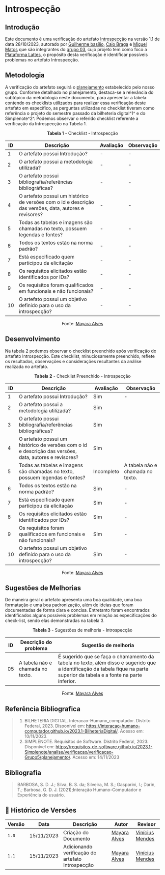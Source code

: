 # Introspecção
 
## Introdução

Este documento é uma verificação do artefato [Introspecção](https://interacao-humano-computador.github.io/2023.2-PlataformaLattes/analise-de-requisitos/introspeccao/) na versão 1.1 de data 28/10/2023, autorado por [Guilherme basílio](https://github.com/GuilhermeBES), [Caio Braga](https://github.com/caioalvesbraga) e [Miguel Matos](https://github.com/migueldefrias) que são integrantes do [grupo 03](https://interacao-humano-computador.github.io/2023.2-PlataformaLattes/), cujo projeto tem como foco a [Plataforma Lattes](https://www.lattes.cnpq.br/), o propósito desta verificação é identificar possíveis problemas no artefato Introspecção.


## Metodologia 

A verificação do artefato seguirá o [planejamento](https://interacao-humano-computador.github.io/2023.2-Ventoy/verificacao/planejamendoDaVerificacao/) estabelecido pelo nosso grupo. Conforme detalhado no planejamento, destaca-se a relevância do subtópico da metodologia neste documento, para apresentar a tabela contendo os checklists utilizados para realizar essa verificação deste artefato em específico, as perguntas utilizadas no checklist tiveram como referência o projeto do semestre passado da bilheteria digital^1^ e do Simplenote^2^. Podemos observar o referido checklist referente a verificação da Introspecção na Tabela 1. 

<center>

**Tabela 1** - Checklist - Introspecção

| ID | Descrição                                                                                                                      | Avaliação  | Observação                                                             |
|----|--------------------------------------------------------------------------------------------------------------------------------|------------|------------------------------------------------------------------------|
| 1  | O artefato possui Introdução?                                                                                                  |  -   | - |
| 2  | O artefato possui a metodologia utilizada?                                                                    		      |   -   |   - |
| 3  | O artefato possui bibliografia/referências bibliográficas?                                                                     |   - |  - |
| 4  | O artefato possui um histórico de versões com o id e descrição das versões, data, autores e revisores?                         |   -  |   -  |
| 5  | Todas as tabelas e imagens são chamadas no texto, possuem legendas e fontes?                                                   |  -    |    -   |
| 6  | Todos os textos estão na norma padrão?                                       						      |    -  |     -    |
| 7  | Está especificado quem participou da elicitação                                                                           | -          | -  								    |
| 8 | Os requisitos elicitados estão identificados por IDs?	                                                                      | -          | -                                                                      |
| 9 | Os requisitos foram qualificados em funcionais e não funcionais?	                                                              | -          | -                                                                      |
| 10  |  O artefato possui um objetivo definido para o uso da introspecção?                                                           | -          | -  								    |


Fonte: [Mayara Alves](https://github.com/Mayara-tech) 

</center>

## Desenvolvimento 

Na tabela 2 podemos observar o checklist preenchido após verificação do artefato Introspecção. Este checklist, minuciosamente preenchido, reflete os resultados, observações e considerações resultantes da análise realizada no artefato.

<center>

**Tabela 2** - Checklist Preenchido - Introspecção

| ID | Descrição                                                                                                                      | Avaliação  | Observação                                                             |
|----|--------------------------------------------------------------------------------------------------------------------------------|------------|------------------------------------------------------------------------|
| 1  | O artefato possui Introdução?                                                                                                  | Sim   | - |
| 2  | O artefato possui a metodologia utilizada?                                                                    		      |  Sim | |
| 3  | O artefato possui bibliografia/referências bibliográficas?                                                                     |   Sim | |
| 4  | O artefato possui um histórico de versões com o id e descrição das versões, data, autores e revisores?                         |  Sim | |
| 5  | Todas as tabelas e imagens são chamadas no texto, possuem legendas e fontes?                                                   |  Incompleto  |    A tabela não e chamada no texto.  |
| 6  | Todos os textos estão na norma padrão?                                       						      |  Sim  |     -    |
| 7  | Está especificado quem participou da elicitação                                                                           | Sim         | -  								    |
| 8 | Os requisitos elicitados estão identificados por IDs?	                                                                      | Sim        | -                                                                      |
| 9 | Os requisitos foram qualificados em funcionais e não funcionais?	                                                              | Sim       | -                                                                      |
| 10  |  O artefato possui um objetivo definido para o uso da introspecção?                                                           | Sim         | -  								    |


Fonte: [Mayara Alves](https://github.com/Mayara-tech) 

</center>


## Sugestões de Melhorias

De maneira geral o artefato apresenta uma boa qualidade, uma boa formatação e uma boa padronização, além de ideias que foram documentadas de forma clara e concisa. Entretanto foram encontrados identificados alguns possíveis problemas em relação as especificações do check-list, sendo elas demonstradas na tabela 3.

<center>

**Tabela 3** - Sugestões de melhoria - Introspecção

| ID | Descrição do problema | Sugestão de melhoria |
| --- | ---------------------| ---------------------- |
| 05 |    A tabela não e chamada no texto.   | É sugerido que se faça o chamamento da tabela no texto, além disso e sugerido que a identificação da tabela fique na parte superior da tabela e a fonte na parte inferior.



Fonte: [Mayara Alves](https://github.com/Mayara-tech) 

</center>

## Referência Bibliografica 
> 1. BILHETERIA DIGITAL. Interacao-Humano_computador. Distrito Federal, 2023. Disponível em: <https://interacao-humano-computador.github.io/2023.1-BilheteriaDigital/>. Acesso em: 10/11/2023.<br>
> 2. SIMPLENOTE. Requisitos de Software. Distrito Federal, 2023. Disponível em: <https://requisitos-de-software.github.io/2023.1-Simplenote/analise/verificacao/verificacao-Grupo5/planejamento/>. Acesso em: 14/11/2023

## Bibliografia

> BARBOSA, S. D. J.; Silva, B. S. da; Silveira, M. S.; Gasparini, I.; Darin, T.; Barbosa, G. D. J. (2021);Interação Humano-Computador e Experiência do usuário.

## 📑 Histórico de Versões

| Versão | Data       | Descrição                                       | Autor                                          | Revisor                                      |
| ------ | ---------- | ----------------------------------------------- | -----------------------------------------------| ---------------------------------------------|
| `1.0`  | 15/11/2023 | Criação do Documento | [Mayara Alves](https://github.com/Mayara-tech)  |[Vinícius Mendes](https://github.com/yabamiah) |
| `1.1`  | 15/11/2023 | Adicionando verificação do artefato Introspecção |  [Mayara Alves](https://github.com/Mayara-tech) | [Vinícius Mendes](https://github.com/yabamiah) |
